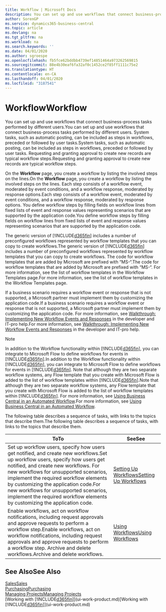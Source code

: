 ```yaml
---
title: Workflow | Microsoft Docs
description: You can set up and use workflows that connect business-process tasks performed by different users. System tasks, such as automatic posting, can be included as steps in workflows, preceded or followed by user tasks. Requesting and granting approval to create new records are typical workflow steps.
author: SorenGP
ms.service: dynamics365-business-central
ms.topic: article
ms.devlang: na
ms.tgt_pltfrm: na
ms.workload: na
ms.search.keywords: ''
ms.date: 04/01/2020
ms.author: sgroespe
ms.openlocfilehash: fb5fce62bddbb4739ef14851464a973262569815
ms.sourcegitcommit: 88e4b30eaf6fa32af0c1452ce2f85ff1111c75e2
ms.translationtype: HT
ms.contentlocale: en-CA
ms.lasthandoff: 04/01/2020
ms.locfileid: "3187541"
---
```

# <a name="workflow"></a><span data-ttu-id="a7478-105">Workflow</span><span class="sxs-lookup"><span data-stu-id="a7478-105">Workflow</span></span>
<span data-ttu-id="a7478-106">You can set up and use workflows that connect business-process tasks performed by different users.</span><span class="sxs-lookup"><span data-stu-id="a7478-106">You can set up and use workflows that connect business-process tasks performed by different users.</span></span> <span data-ttu-id="a7478-107">System tasks, such as automatic posting, can be included as steps in workflows, preceded or followed by user tasks.</span><span class="sxs-lookup"><span data-stu-id="a7478-107">System tasks, such as automatic posting, can be included as steps in workflows, preceded or followed by user tasks.</span></span> <span data-ttu-id="a7478-108">Requesting and granting approval to create new records are typical workflow steps.</span><span class="sxs-lookup"><span data-stu-id="a7478-108">Requesting and granting approval to create new records are typical workflow steps.</span></span>  

 <span data-ttu-id="a7478-109">On the **Workflow** page, you create a workflow by listing the involved steps on the lines.</span><span class="sxs-lookup"><span data-stu-id="a7478-109">On the **Workflow** page, you create a workflow by listing the involved steps on the lines.</span></span> <span data-ttu-id="a7478-110">Each step consists of a workflow event, moderated by event conditions, and a workflow response, moderated by response options.</span><span class="sxs-lookup"><span data-stu-id="a7478-110">Each step consists of a workflow event, moderated by event conditions, and a workflow response, moderated by response options.</span></span> <span data-ttu-id="a7478-111">You define workflow steps by filling fields on workflow lines from fixed lists of event and response values representing scenarios that are supported by the application code.</span><span class="sxs-lookup"><span data-stu-id="a7478-111">You define workflow steps by filling fields on workflow lines from fixed lists of event and response values representing scenarios that are supported by the application code.</span></span>  

 <span data-ttu-id="a7478-112">The generic version of [!INCLUDE[d365fin](includes/d365fin_md.md)] includes a number of preconfigured workflows represented by workflow templates that you can copy to create workflows.</span><span class="sxs-lookup"><span data-stu-id="a7478-112">The generic version of [!INCLUDE[d365fin](includes/d365fin_md.md)] includes a number of preconfigured workflows represented by workflow templates that you can copy to create workflows.</span></span> <span data-ttu-id="a7478-113">The code for workflow templates that are added by Microsoft are prefixed with “MS-“.</span><span class="sxs-lookup"><span data-stu-id="a7478-113">The code for workflow templates that are added by Microsoft are prefixed with “MS-“.</span></span> <span data-ttu-id="a7478-114">For more information, see the list of workflow templates in the Workflow Templates page.</span><span class="sxs-lookup"><span data-stu-id="a7478-114">For more information, see the list of workflow templates in the Workflow Templates page.</span></span>  

 <span data-ttu-id="a7478-115">If a business scenario requires a workflow event or response that is not supported, a Microsoft partner must implement them by customizing the application code.</span><span class="sxs-lookup"><span data-stu-id="a7478-115">If a business scenario requires a workflow event or response that is not supported, a Microsoft partner must implement them by customizing the application code.</span></span> <span data-ttu-id="a7478-116">For more information, see [Walkthrough: Implementing New Workflow Events and Responses](/dynamics-nav/Walkthrough--Implementing-New-Workflow-Events-and-Responses) in the developer and IT-pro help.</span><span class="sxs-lookup"><span data-stu-id="a7478-116">For more information, see [Walkthrough: Implementing New Workflow Events and Responses](/dynamics-nav/Walkthrough--Implementing-New-Workflow-Events-and-Responses) in the developer and IT-pro help.</span></span>

 > [!NOTE]
 > <span data-ttu-id="a7478-117">In addition to the Workflow functionality within [!INCLUDE[d365fin](includes/d365fin_md.md)], you can integrate to Microsoft Flow to define workflows for events in [!INCLUDE[d365fin](includes/d365fin_md.md)].</span><span class="sxs-lookup"><span data-stu-id="a7478-117">In addition to the Workflow functionality within [!INCLUDE[d365fin](includes/d365fin_md.md)], you can integrate to Microsoft Flow to define workflows for events in [!INCLUDE[d365fin](includes/d365fin_md.md)].</span></span> <span data-ttu-id="a7478-118">Note that although they are two separate workflow systems, any Flow template that you create with Microsoft Flow is added to the list of workflow templates within [!INCLUDE[d365fin](includes/d365fin_md.md)].</span><span class="sxs-lookup"><span data-stu-id="a7478-118">Note that although they are two separate workflow systems, any Flow template that you create with Microsoft Flow is added to the list of workflow templates within [!INCLUDE[d365fin](includes/d365fin_md.md)].</span></span> <span data-ttu-id="a7478-119">For more information, see [Using Business Central in an Automated Workflow](across-how-use-financials-data-source-flow.md).</span><span class="sxs-lookup"><span data-stu-id="a7478-119">For more information, see [Using Business Central in an Automated Workflow](across-how-use-financials-data-source-flow.md).</span></span>  

 <span data-ttu-id="a7478-120">The following table describes a sequence of tasks, with links to the topics that describe them.</span><span class="sxs-lookup"><span data-stu-id="a7478-120">The following table describes a sequence of tasks, with links to the topics that describe them.</span></span>  

|<span data-ttu-id="a7478-121">**To**</span><span class="sxs-lookup"><span data-stu-id="a7478-121">**To**</span></span>|<span data-ttu-id="a7478-122">**See**</span><span class="sxs-lookup"><span data-stu-id="a7478-122">**See**</span></span>|  
|------------|-------------|  
|<span data-ttu-id="a7478-123">Set up workflow users, specify how users get notified, and create new workflows.</span><span class="sxs-lookup"><span data-stu-id="a7478-123">Set up workflow users, specify how users get notified, and create new workflows.</span></span> <span data-ttu-id="a7478-124">For new workflows for unsupported scenarios, implement the required workflow elements by customizing the application code.</span><span class="sxs-lookup"><span data-stu-id="a7478-124">For new workflows for unsupported scenarios, implement the required workflow elements by customizing the application code.</span></span>|[<span data-ttu-id="a7478-125">Setting Up Workflows</span><span class="sxs-lookup"><span data-stu-id="a7478-125">Setting Up Workflows</span></span>](across-set-up-workflows.md)|  
|<span data-ttu-id="a7478-126">Enable workflows, act on workflow notifications, including request approvals and approve requests to perform a workflow step.</span><span class="sxs-lookup"><span data-stu-id="a7478-126">Enable workflows, act on workflow notifications, including request approvals and approve requests to perform a workflow step.</span></span> <span data-ttu-id="a7478-127">Archive and delete workflows.</span><span class="sxs-lookup"><span data-stu-id="a7478-127">Archive and delete workflows.</span></span>|[<span data-ttu-id="a7478-128">Using Workflows</span><span class="sxs-lookup"><span data-stu-id="a7478-128">Using Workflows</span></span>](across-use-workflows.md)|  

## <a name="see-also"></a><span data-ttu-id="a7478-129">See Also</span><span class="sxs-lookup"><span data-stu-id="a7478-129">See Also</span></span>  
[<span data-ttu-id="a7478-130">Sales</span><span class="sxs-lookup"><span data-stu-id="a7478-130">Sales</span></span>](sales-manage-sales.md)  
[<span data-ttu-id="a7478-131">Purchasing</span><span class="sxs-lookup"><span data-stu-id="a7478-131">Purchasing</span></span>](purchasing-manage-purchasing.md)  
[<span data-ttu-id="a7478-132">Managing Projects</span><span class="sxs-lookup"><span data-stu-id="a7478-132">Managing Projects</span></span>](projects-manage-projects.md)  
<span data-ttu-id="a7478-133">[Working with [!INCLUDE[d365fin](includes/d365fin_md.md)]](ui-work-product.md)</span><span class="sxs-lookup"><span data-stu-id="a7478-133">[Working with [!INCLUDE[d365fin](includes/d365fin_md.md)]](ui-work-product.md)</span></span>
